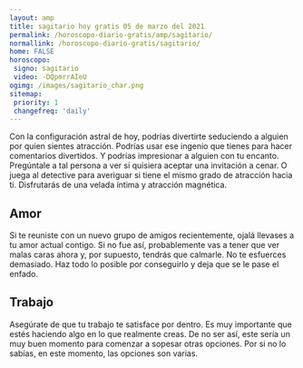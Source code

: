 ```yaml
---
layout: amp
title: sagitario hoy gratis 05 de marzo del 2021 
permalink: /horoscopo-diario-gratis/amp/sagitario/
normallink: /horoscopo-diario-gratis/sagitario/
home: FALSE
horoscopo:
 signo: sagitario
 video: -DQpmrrAIeU
ogimg: /images/sagitario_char.png
sitemap:
 priority: 1
 changefreq: 'daily'
---
```



Con la configuración astral de hoy, podrías divertirte seduciendo a alguien por quien sientes atracción. Podrías usar ese ingenio que tienes para hacer comentarios divertidos.  Y podrías impresionar a alguien con tu encanto. Pregúntale a tal persona a ver si quisiera aceptar una invitación a cenar. O juega al detective para averiguar si tiene el mismo grado de atracción hacia ti. Disfrutarás de una velada íntima y atracción magnética.

## Amor

Si te reuniste con un nuevo grupo de amigos recientemente, ojalá llevases a tu amor actual contigo. Si no fue así, probablemente vas a tener que ver malas caras ahora y, por supuesto, tendrás que calmarle. No te esfuerces demasiado. Haz todo lo posible por conseguirlo y deja que se le pase el enfado.

## Trabajo

Asegúrate de que tu trabajo te satisface por dentro. Es muy importante que estés haciendo algo en lo que realmente creas. De no ser así, este sería un muy buen momento para comenzar a sopesar otras opciones. Por si no lo sabías, en este momento, las opciones son varias.